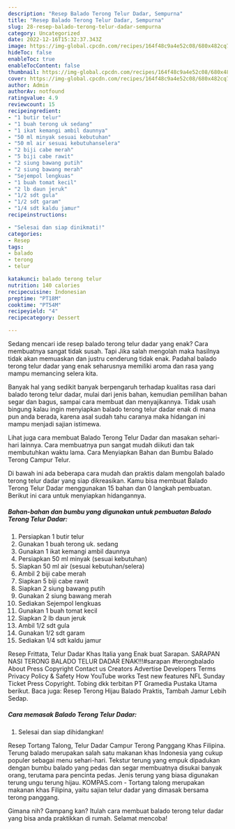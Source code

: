 ```yaml
---
description: "Resep Balado Terong Telur Dadar, Sempurna"
title: "Resep Balado Terong Telur Dadar, Sempurna"
slug: 28-resep-balado-terong-telur-dadar-sempurna
category: Uncategorized
date: 2022-12-16T15:32:37.343Z
image: https://img-global.cpcdn.com/recipes/164f48c9a4e52c08/680x482cq70/balado-terong-telur-dadar-foto-resep-utama.jpg
hideToc: false
enableToc: true
enableTocContent: false
thumbnail: https://img-global.cpcdn.com/recipes/164f48c9a4e52c08/680x482cq70/balado-terong-telur-dadar-foto-resep-utama.jpg
cover: https://img-global.cpcdn.com/recipes/164f48c9a4e52c08/680x482cq70/balado-terong-telur-dadar-foto-resep-utama.jpg
author: Admin
authorAv: notfound
ratingvalue: 4.9
reviewcount: 15
recipeingredient:
- "1 butir telur"
- "1 buah terong uk sedang"
- "1 ikat kemangi ambil daunnya"
- "50 ml minyak sesuai kebutuhan"
- "50 ml air sesuai kebutuhanselera"
- "2 biji cabe merah"
- "5 biji cabe rawit"
- "2 siung bawang putih"
- "2 siung bawang merah"
- "Sejempol lengkuas"
- "1 buah tomat kecil"
- "2 lb daun jeruk"
- "1/2 sdt gula"
- "1/2 sdt garam"
- "1/4 sdt kaldu jamur"
recipeinstructions:

- "Selesai dan siap dinikmati!"
categories:
- Resep
tags:
- balado
- terong
- telur

katakunci: balado terong telur 
nutrition: 140 calories
recipecuisine: Indonesian
preptime: "PT18M"
cooktime: "PT54M"
recipeyield: "4"
recipecategory: Dessert

---
```



Sedang mencari ide resep balado terong telur dadar yang enak? Cara membuatnya sangat tidak susah. Tapi Jika salah mengolah maka hasilnya tidak akan memuaskan dan justru cenderung tidak enak. Padahal balado terong telur dadar yang enak seharusnya memiliki aroma dan rasa yang mampu memancing selera kita.


Banyak hal yang sedikit banyak berpengaruh terhadap kualitas rasa dari balado terong telur dadar, mulai dari jenis bahan, kemudian pemilihan bahan segar dan bagus, sampai cara membuat dan menyajikannya. Tidak usah bingung kalau ingin menyiapkan balado terong telur dadar enak di mana pun anda berada, karena asal sudah tahu caranya maka hidangan ini mampu menjadi sajian istimewa.

Lihat juga cara membuat Balado Terong Telur Dadar dan masakan sehari-hari lainnya. Cara membuatnya pun sangat mudah diikuti dan tak membutuhkan waktu lama. Cara Menyiapkan Bahan dan Bumbu Balado Terong Campur Telur.


Di bawah ini ada beberapa cara mudah dan praktis dalam mengolah balado terong telur dadar yang siap dikreasikan. Kamu bisa membuat Balado Terong Telur Dadar menggunakan 15 bahan dan 0 langkah pembuatan. Berikut ini cara untuk menyiapkan hidangannya.

<!--inarticleads1-->

##### Bahan-bahan dan bumbu yang digunakan untuk pembuatan Balado Terong Telur Dadar:

1. Persiapkan 1 butir telur
1. Gunakan 1 buah terong uk. sedang
1. Gunakan 1 ikat kemangi ambil daunnya
1. Persiapkan 50 ml minyak (sesuai kebutuhan)
1. Siapkan 50 ml air (sesuai kebutuhan/selera)
1. Ambil 2 biji cabe merah
1. Siapkan 5 biji cabe rawit
1. Siapkan 2 siung bawang putih
1. Gunakan 2 siung bawang merah
1. Sediakan Sejempol lengkuas
1. Gunakan 1 buah tomat kecil
1. Siapkan 2 lb daun jeruk
1. Ambil 1/2 sdt gula
1. Gunakan 1/2 sdt garam
1. Sediakan 1/4 sdt kaldu jamur


Resep Frittata, Telur Dadar Khas Italia yang Enak buat Sarapan. SARAPAN NASI TERONG BALADO TELUR DADAR ENAK!!!#sarapan #terongbalado About Press Copyright Contact us Creators Advertise Developers Terms Privacy Policy &amp; Safety How YouTube works Test new features NFL Sunday Ticket Press Copyright. Tobing dkk terbitan PT Gramedia Pustaka Utama berikut. Baca juga: Resep Terong Hijau Balado Praktis, Tambah Jamur Lebih Sedap. 

<!--inarticleads2-->

##### Cara memasak Balado Terong Telur Dadar:


1. Selesai dan siap dihidangkan!

Resep Tortang Talong, Telur Dadar Campur Terong Panggang Khas Filipina. Terung balado merupakan salah satu makanan khas Indonesia yang cukup populer sebagai menu sehari-hari. Tekstur terung yang empuk dipadukan dengan bumbu balado yang pedas dan segar membuatnya disukai banyak orang, terutama para pencinta pedas. Jenis terung yang biasa digunakan terung ungu terung hijau. KOMPAS.com - Tortang talong merupakan makanan khas Filipina, yaitu sajian telur dadar yang dimasak bersama terong panggang. 

Gimana nih? Gampang kan? Itulah cara membuat balado terong telur dadar yang bisa anda praktikkan di rumah. Selamat mencoba!
